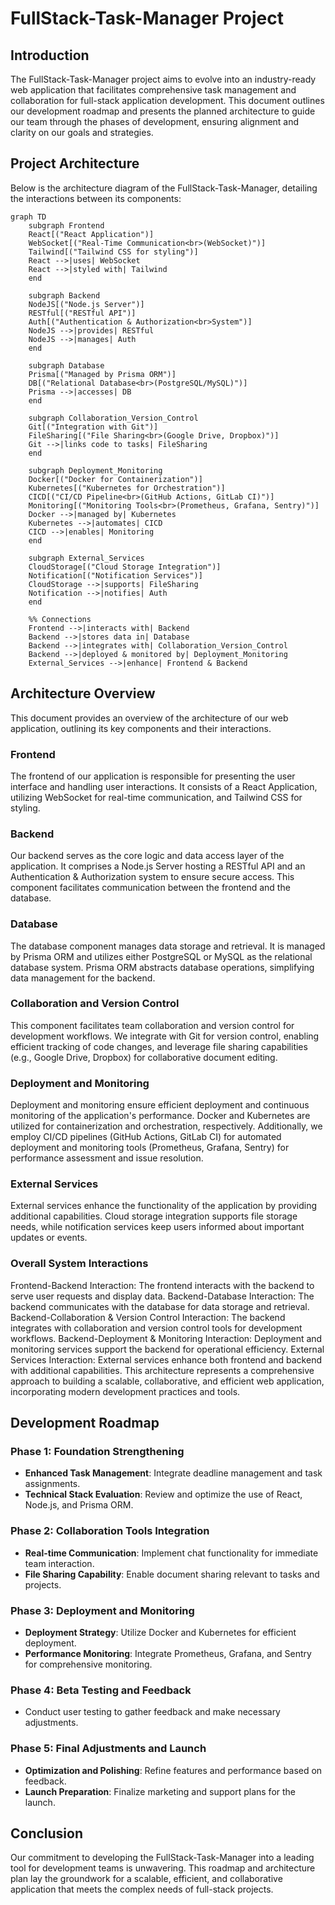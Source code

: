 # FullStack-Task-Manager Project

## Introduction

The FullStack-Task-Manager project aims to evolve into an industry-ready web application that facilitates comprehensive task management and collaboration for full-stack application development. This document outlines our development roadmap and presents the planned architecture to guide our team through the phases of development, ensuring alignment and clarity on our goals and strategies.

## Project Architecture

Below is the architecture diagram of the FullStack-Task-Manager, detailing the interactions between its components:

```mermaid
graph TD
    subgraph Frontend
    React[("React Application")]
    WebSocket[("Real-Time Communication<br>(WebSocket)")]
    Tailwind[("Tailwind CSS for styling")]
    React -->|uses| WebSocket
    React -->|styled with| Tailwind
    end

    subgraph Backend
    NodeJS[("Node.js Server")]
    RESTful[("RESTful API")]
    Auth[("Authentication & Authorization<br>System")]
    NodeJS -->|provides| RESTful
    NodeJS -->|manages| Auth
    end

    subgraph Database
    Prisma[("Managed by Prisma ORM")]
    DB[("Relational Database<br>(PostgreSQL/MySQL)")]
    Prisma -->|accesses| DB
    end

    subgraph Collaboration_Version_Control
    Git[("Integration with Git")]
    FileSharing[("File Sharing<br>(Google Drive, Dropbox)")]
    Git -->|links code to tasks| FileSharing
    end

    subgraph Deployment_Monitoring
    Docker[("Docker for Containerization")]
    Kubernetes[("Kubernetes for Orchestration")]
    CICD[("CI/CD Pipeline<br>(GitHub Actions, GitLab CI)")]
    Monitoring[("Monitoring Tools<br>(Prometheus, Grafana, Sentry)")]
    Docker -->|managed by| Kubernetes
    Kubernetes -->|automates| CICD
    CICD -->|enables| Monitoring
    end

    subgraph External_Services
    CloudStorage[("Cloud Storage Integration")]
    Notification[("Notification Services")]
    CloudStorage -->|supports| FileSharing
    Notification -->|notifies| Auth
    end

    %% Connections
    Frontend -->|interacts with| Backend
    Backend -->|stores data in| Database
    Backend -->|integrates with| Collaboration_Version_Control
    Backend -->|deployed & monitored by| Deployment_Monitoring
    External_Services -->|enhance| Frontend & Backend
```
## Architecture Overview
This document provides an overview of the architecture of our web application, outlining its key components and their interactions.

### Frontend
The frontend of our application is responsible for presenting the user interface and handling user interactions. It consists of a React Application, utilizing WebSocket for real-time communication, and Tailwind CSS for styling.

### Backend
Our backend serves as the core logic and data access layer of the application. It comprises a Node.js Server hosting a RESTful API and an Authentication & Authorization system to ensure secure access. This component facilitates communication between the frontend and the database.

### Database
The database component manages data storage and retrieval. It is managed by Prisma ORM and utilizes either PostgreSQL or MySQL as the relational database system. Prisma ORM abstracts database operations, simplifying data management for the backend.

### Collaboration and Version Control
This component facilitates team collaboration and version control for development workflows. We integrate with Git for version control, enabling efficient tracking of code changes, and leverage file sharing capabilities (e.g., Google Drive, Dropbox) for collaborative document editing.

### Deployment and Monitoring
Deployment and monitoring ensure efficient deployment and continuous monitoring of the application's performance. Docker and Kubernetes are utilized for containerization and orchestration, respectively. Additionally, we employ CI/CD pipelines (GitHub Actions, GitLab CI) for automated deployment and monitoring tools (Prometheus, Grafana, Sentry) for performance assessment and issue resolution.

### External Services
External services enhance the functionality of the application by providing additional capabilities. Cloud storage integration supports file storage needs, while notification services keep users informed about important updates or events.

### Overall System Interactions
Frontend-Backend Interaction: The frontend interacts with the backend to serve user requests and display data.
Backend-Database Interaction: The backend communicates with the database for data storage and retrieval.
Backend-Collaboration & Version Control Interaction: The backend integrates with collaboration and version control tools for development workflows.
Backend-Deployment & Monitoring Interaction: Deployment and monitoring services support the backend for operational efficiency.
External Services Interaction: External services enhance both frontend and backend with additional capabilities.
This architecture represents a comprehensive approach to building a scalable, collaborative, and efficient web application, incorporating modern development practices and tools.

## Development Roadmap

### Phase 1: Foundation Strengthening

- **Enhanced Task Management**: Integrate deadline management and task assignments.
- **Technical Stack Evaluation**: Review and optimize the use of React, Node.js, and Prisma ORM.

### Phase 2: Collaboration Tools Integration

- **Real-time Communication**: Implement chat functionality for immediate team interaction.
- **File Sharing Capability**: Enable document sharing relevant to tasks and projects.

### Phase 3: Deployment and Monitoring

- **Deployment Strategy**: Utilize Docker and Kubernetes for efficient deployment.
- **Performance Monitoring**: Integrate Prometheus, Grafana, and Sentry for comprehensive monitoring.

### Phase 4: Beta Testing and Feedback

- Conduct user testing to gather feedback and make necessary adjustments.

### Phase 5: Final Adjustments and Launch

- **Optimization and Polishing**: Refine features and performance based on feedback.
- **Launch Preparation**: Finalize marketing and support plans for the launch.

## Conclusion

Our commitment to developing the FullStack-Task-Manager into a leading tool for development teams is unwavering. This roadmap and architecture plan lay the groundwork for a scalable, efficient, and collaborative application that meets the complex needs of full-stack projects.
